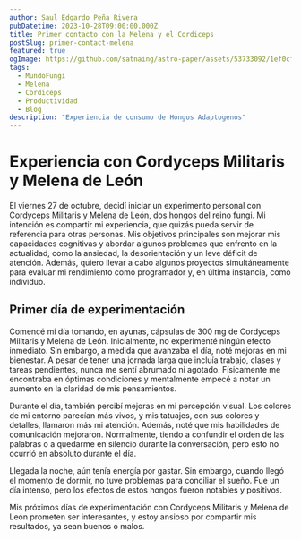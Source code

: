 ```yaml
---
author: Saul Edgardo Peña Rivera
pubDatetime: 2023-10-28T09:00:00.000Z
title: Primer contacto con la Melena y el Cordiceps
postSlug: primer-contact-melena
featured: true
ogImage: https://github.com/satnaing/astro-paper/assets/53733092/1ef0cf03-8137-4d67-ac81-84a032119e3a
tags:
  - MundoFungi
  - Melena
  - Cordiceps
  - Productividad
  - Blog
description: "Experiencia de consumo de Hongos Adaptogenos"
---
```


# Experiencia con Cordyceps Militaris y Melena de León

El viernes 27 de octubre, decidí iniciar un experimento personal con Cordyceps Militaris y Melena de León, dos hongos del reino fungi. Mi intención es compartir mi experiencia, que quizás pueda servir de referencia para otras personas. Mis objetivos principales son mejorar mis capacidades cognitivas y abordar algunos problemas que enfrento en la actualidad, como la ansiedad, la desorientación y un leve déficit de atención. Además, quiero llevar a cabo algunos proyectos simultáneamente para evaluar mi rendimiento como programador y, en última instancia, como individuo.

## Primer día de experimentación

Comencé mi día tomando, en ayunas, cápsulas de 300 mg de Cordyceps Militaris y Melena de León. Inicialmente, no experimenté ningún efecto inmediato. Sin embargo, a medida que avanzaba el día, noté mejoras en mi bienestar. A pesar de tener una jornada larga que incluía trabajo, clases y tareas pendientes, nunca me sentí abrumado ni agotado. Físicamente me encontraba en óptimas condiciones y mentalmente empecé a notar un aumento en la claridad de mis pensamientos.

Durante el día, también percibí mejoras en mi percepción visual. Los colores de mi entorno parecían más vivos, y mis tatuajes, con sus colores y detalles, llamaron más mi atención. Además, noté que mis habilidades de comunicación mejoraron. Normalmente, tiendo a confundir el orden de las palabras o a quedarme en silencio durante la conversación, pero esto no ocurrió en absoluto durante el día.

Llegada la noche, aún tenía energía por gastar. Sin embargo, cuando llegó el momento de dormir, no tuve problemas para conciliar el sueño. Fue un día intenso, pero los efectos de estos hongos fueron notables y positivos.

Mis próximos días de experimentación con Cordyceps Militaris y Melena de León prometen ser interesantes, y estoy ansioso por compartir mis resultados, ya sean buenos o malos.
